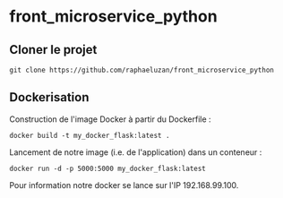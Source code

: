 # front_microservice_python


## Cloner le projet

```
git clone https://github.com/raphaeluzan/front_microservice_python
```

## Dockerisation

Construction de l'image Docker à partir du Dockerfile :
```
docker build -t my_docker_flask:latest .
```

Lancement de notre image (i.e. de l'application) dans un conteneur :
```
docker run -d -p 5000:5000 my_docker_flask:latest
```
Pour information notre docker se lance sur l'IP 192.168.99.100.



